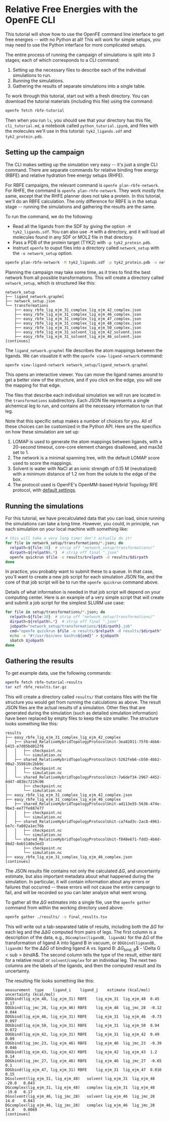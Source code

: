 # Relative Free Energies with the OpenFE CLI

This tutorial will show how to use the OpenFE command line interface to get
free energies -- with no Python at all! This will work for simple setups, you
may need to use the Python interface for more complicated setups.

The entire process of running the campaign of simulations is split into 3
stages; each of which corresponds to a CLI command:

1. Setting up the necessary files to describe each of the individual
   simulations to run.
2. Running the simulations.
3. Gathering the results of separate simulations into a single table.

To work through this tutorial, start out with a fresh directory. You can download the tutorial materials (including this file) using the command:

```bash
openfe fetch rbfe-tutorial
```

Then when you run `ls`, you should see that your directory has this file,
`cli_tutorial.md`, a notebook called `python_tutorial.ipynb`, and files with
the molecules we'll use in this tutorial: `tyk2_ligands.sdf` and
`tyk2_protein.pdb`.

## Setting up the campaign

The CLI makes setting up the simulation very easy -- it's just a single CLI
command. There are separate commands for relative binding free energy (RBFE)
and relative hydration free energy setups (RHFE).

For RBFE campaigns, the relevant command is `openfe plan-rbfe-network`. For
RHFE, the command is `openfe plan-rhfe-network`. They work mostly the same,
except that the RHFE planner does not take a protein. In this tutorial, we'll
do an RBFE calculation. The only difference for RBFE is in the setup stage --
running the simulations and gathering the results are the same.

To run the command, we do the following:
  * Read all the ligands from the SDF by giving
    the option `-M tyk2_ligands.sdf`. You can also use `-M` with a directory, and
    it will load all molecules found in any SDF or MOL2 file in that directory.
  * Pass a PDB of the protein target (TYK2) with `-p tyk2_protein.pdb`.
  * Instruct `openfe` to ouput files into a directory called `network_setup`
    with the `-o network_setup` option.

```bash
openfe plan-rbfe-network -M tyk2_ligands.sdf -p tyk2_protein.pdb -o network_setup
```

Planning the campaign may take some time, as it tries to find the best
network from all possible transformations. This will create a directory called
`network_setup`, which is structured like this:

<!-- top lines from `tree network_setup` -->

```text
network_setup
├── ligand_network.graphml
├── network_setup.json
└── transformations
    ├── easy_rbfe_lig_ejm_31_complex_lig_ejm_42_complex.json
    ├── easy_rbfe_lig_ejm_31_complex_lig_ejm_46_complex.json
    ├── easy_rbfe_lig_ejm_31_complex_lig_ejm_47_complex.json
    ├── easy_rbfe_lig_ejm_31_complex_lig_ejm_48_complex.json
    ├── easy_rbfe_lig_ejm_31_complex_lig_ejm_50_complex.json
    ├── easy_rbfe_lig_ejm_31_solvent_lig_ejm_42_solvent.json
    ├── easy_rbfe_lig_ejm_31_solvent_lig_ejm_46_solvent.json
[continues]
```

The `ligand_network.graphml` file describes the atom mappings between the
ligands. We can visualize it with the `openfe view-ligand-network` command:

```bash
openfe view-ligand-network network_setup/ligand_network.graphml
```

This opens an interactive viewer. You can move the ligand names around to get a
better view of the structure, and if you click on the edge, you will see the
mapping for that edge.

The files that describe each individual simulation we will run are located in the
`transformations` subdirectory. Each JSON file represents a single alchemical leg to run,
and contains all the necessary information to run that leg.

Note that this specific setup makes a number of choices for you. All of
these choices can be customized in the Python API. Here are the specifics on
how these simulation are set up:

1. LOMAP is used to generate the atom mappings between ligands, with a
   20-second timeout, core-core element changes disallowed, and max3d set to 1.
2. The network is a minimal spanning tree, with the default LOMAP score used to
   score the mappings.
3. Solvent is water with NaCl at an ionic strength of 0.15 M (neutralized) with a
   minimum distance of 1.2 nm from the solute to the edge of the box.
5. The protocol used is OpenFE's OpenMM-based Hybrid Topology RFE protocol, with [default settings](https://docs.openfree.energy/en/stable/reference/api/openmm_rfe.html#protocol-settings).


## Running the simulations

For this tutorial, we have precalculated data that you can load, since
running the simulations can take a long time. However, you could, in principle,
run each simulation on your local machine with something like:

```bash
# this will take a very long time! don't actually do it!
for file in network_setup/transformations/*.json; do
  relpath=${file:30}  # strip off "network_setup/transformations/"
  dirpath=${relpath%.*}  # strip off final ".json"
  openfe quickrun $file -o results/$relpath -d results/$dirpath
done
```

In practice, you probably want to submit these to a queue. In that case, you'll
want to create a new job script for each simulation JSON file, and the core of
that job script will be to run the `openfe quickrun` command above.

Details of what information is needed in that job script will depend on your
computing center. Here is an example of a very simple script that will create
and submit a job script for the simplest SLURM use case:

```bash
for file in setup/transformations/*.json; do
  relpath=${file:30}  # strip off "network_setup/transformations/"
  dirpath=${relpath%.*}  # strip off final ".json"
  jobpath="network_setup/transformations/${dirpath}.job"
  cmd="openfe quickrun $file -o results/$relpath -d results/$dirpath"
  echo -e "#!/usr/bin/env bash\n${cmd}" > $jobpath
  sbatch $jobpath
done
```

## Gathering the results

To get example data, use the following commands:

```bash
openfe fetch rbfe-tutorial-results
tar xzf rbfe_results.tar.gz
```

This will create a directory called `results/` that contains files with the file
structure you would get from running the calculations as above. The result JSON
files are the actual results of a simulation. Other files that are generated
during the simulation (such as detailed simulation information) have been
replaced by empty files to keep the size smaller. The structure looks something
like this:

<!-- take the top lines from `tree results` -->

```text
results
├── easy_rbfe_lig_ejm_31_complex_lig_ejm_42_complex
│   ├── shared_RelativeHybridTopologyProtocolUnit-3ea82011-75f0-4bb6-b415-e7d05bd012f6
│   │   ├── checkpoint.nc
│   │   └── simulation.nc
│   ├── shared_RelativeHybridTopologyProtocolUnit-5262feb6-cb50-4bb2-90a2-359810c2bb9c
│   │   ├── checkpoint.nc
│   │   └── simulation.nc
│   └── shared_RelativeHybridTopologyProtocolUnit-7a6def34-2967-4452-8d47-483bc7219c06
│       ├── checkpoint.nc
│       └── simulation.nc
├── easy_rbfe_lig_ejm_31_complex_lig_ejm_42_complex.json
├── easy_rbfe_lig_ejm_31_complex_lig_ejm_46_complex
│   ├── shared_RelativeHybridTopologyProtocolUnit-ad113e55-5636-474e-9be3-ee77fe887e77
│   │   ├── checkpoint.nc
│   │   └── simulation.nc
│   ├── shared_RelativeHybridTopologyProtocolUnit-ca74ad3c-2ac8-4961-be7c-fa802a1ec76b
│   │   ├── checkpoint.nc
│   │   └── simulation.nc
│   └── shared_RelativeHybridTopologyProtocolUnit-f848e671-fdd3-4b8d-8bd2-6eb5140e3ed3
│       ├── checkpoint.nc
│       └── simulation.nc
├── easy_rbfe_lig_ejm_31_complex_lig_ejm_46_complex.json
[continues]
```

The JSON results file contains not only the calculated $\Delta G$, and
uncertainty estimate, but also important metadata about what happened during
the simulation. In particular, it will contain information about any errors or
failures that occurred -- these errors will not cause the entire campaign to
fail, and will be recorded so you can later analyze what went wrong.

To gather all the $\Delta G$ estimates into a single file, use the `openfe
gather` command from within the working directory used above:

```bash
openfe gather ./results/ -o final_results.tsv
```

This will write out a tab-separated table of results, including both the
$\Delta G$ for each leg and the $\Delta\Delta G$ computed from pairs of legs.
The first column is a description of the data, e.g., `DGcomplex(ligandB,
ligandA)` for the $\Delta G$ of the transformation of ligand
A into ligand B in vacuum, or `DDGbind(ligeandB, ligandA)` for the
$\Delta\Delta G$ of binding ligand A vs. ligand B: $\Delta G$<sub>bind,
$B$</sub>$ - \Delta G$<sub>bind$A$</sub>. The second column tells the type of
the result, either `RBFE` for a relative result or `solvent`/`complex` for an
individual leg. The next two columns are the labels of the ligands, and then
the computed result and its uncertainty.

The resulting file looks something like this:

<!-- take top lines from `cat final_results.tsv` -->

```text
measurement  type    ligand_i    ligand_j    estimate (kcal/mol) uncertainty (kcal/mol)
DDGbind(lig_ejm_48, lig_ejm_31) RBFE    lig_ejm_31  lig_ejm_48  0.45    0.17
DDGbind(lig_jmc_28, lig_ejm_46) RBFE    lig_ejm_46  lig_jmc_28  -0.12   0.044
DDGbind(lig_ejm_46, lig_ejm_31) RBFE    lig_ejm_31  lig_ejm_46  -0.73   0.097
DDGbind(lig_ejm_50, lig_ejm_31) RBFE    lig_ejm_31  lig_ejm_50  0.94    0.072
DDGbind(lig_ejm_42, lig_ejm_31) RBFE    lig_ejm_31  lig_ejm_42  0.49    0.09
DDGbind(lig_jmc_23, lig_ejm_46) RBFE    lig_ejm_46  lig_jmc_23  -0.39   0.046
DDGbind(lig_ejm_43, lig_ejm_42) RBFE    lig_ejm_42  lig_ejm_43  1.2 0.14
DDGbind(lig_jmc_27, lig_ejm_46) RBFE    lig_ejm_46  lig_jmc_27  -0.65   0.1
DDGbind(lig_ejm_47, lig_ejm_31) RBFE    lig_ejm_31  lig_ejm_47  0.016   0.15
DGsolvent(lig_ejm_31, lig_ejm_48)   solvent lig_ejm_31  lig_ejm_48  -20.0   0.043
DGcomplex(lig_ejm_31, lig_ejm_48)   complex lig_ejm_31  lig_ejm_48  -19.0   0.17
DGsolvent(lig_ejm_46, lig_jmc_28)   solvent lig_ejm_46  lig_jmc_28  14.0    0.043
DGcomplex(lig_ejm_46, lig_jmc_28)   complex lig_ejm_46  lig_jmc_28  14.0    0.0069
[continues]
```
